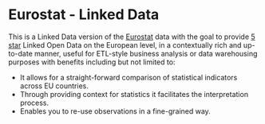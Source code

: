 Eurostat - Linked Data
==============

This is a Linked Data version of the [Eurostat](http://epp.eurostat.ec.europa.eu/portal/page/portal/eurostat/home/) data with the goal to provide [5 star](http://5stardata.info/) Linked Open Data on the European level, in a contextually rich and up-to-date manner, useful for ETL-style business analysis or data warehousing purposes with benefits including but not limited to:

* It allows for a straight-forward comparison of statistical indicators across EU countries.
* Through providing context for statistics it facilitates the interpretation process.
* Enables you to re-use observations in a fine-grained way.
